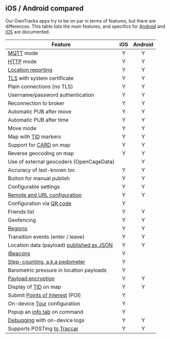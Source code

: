 ## iOS / Android compared

Our OwnTracks apps try to be on par in terms of features, but there are differences. This table lists the main features, and specifics for [Android](android.md) and [iOS](ios.md) are documented.

| Feature                                   |  iOS   | Android |
| ----------------------------------------- | :----: | :-----: |
| [MQTT](../tech/mqtt.md) mode              |   Y    |    Y    |
| [HTTP](../tech/http.md)  mode             |   Y    |    Y    |
| [Location reporting](location.md)         |   Y    |   Y     |
| [TLS](tls.md) with system certificate     |   Y    |   Y     |
| Plain connections (no TLS)                |   Y    |   Y     |
| Username/password authentication          |   Y    |   Y     |
| Reconnection to broker                    |   Y    |   Y     |
| Automatic PUB after move                  |   Y    |   Y     |
| Automatic PUB after time                  |   Y    |   Y     |
| Move mode                                 |   Y    |   Y      |
| Map with [TID](tid.md) markers            |   Y    |   Y     |
| Support for [CARD](card.md) on map        |   Y    |   Y     |
| Reverse geocoding on map                  |   Y    |   Y     |
| Use of external geocoders (OpenCageData)  |        |   Y     |
| Accuracy of last-known loc                |   Y    |   Y     |
| Button for manual publish                 |   Y    |   Y     |
| Configurable settings                     |   Y    |   Y     |
| [Remote and URL configuration](remoteconfig.md)   |   Y    |   Y      |
| Configuration via [QR code](../tech/qr.md)        |   Y    |          |
| Friends list                              |   Y    |   Y     |
| Geofencing                                |   Y    |   Y     |
| [Regions](waypoints.md)                   |   Y    |   Y     |
| Transition events (enter / leave)         |   Y    |   Y     |
| Location data (payload) [published as JSON](../tech/json.md) |   Y    |   Y     |
| [iBeacons](beacons.md)                    |   Y    |          |
| [Step-counting, a.k.a pedometer](pedometer.md)   |   Y    |         |
| Barometric pressure in location payloads  |   Y    |         |
| [Payload encryption](encrypt.md)          |   Y    |    Y    |
| Display of [TID](tid.md) on map           |   Y    |    Y    |
| Submit [Points of Interest](poi.md) (POI) |   Y    |         |
| On-device [Tour](tours.md) configuration  |   Y    |         |
| Popup an [info tab](featured.md) on command  |   Y    |         |
| [Debugging](debug.md) with on-device logs |   Y    |    Y    |
| Supports POSTing [to Traccar](traccar.md) |   Y    |    Y    |

